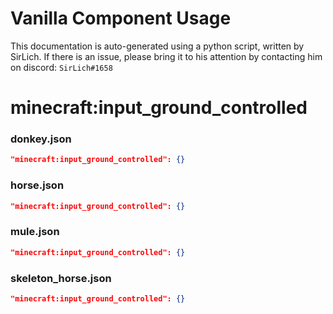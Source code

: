 # Vanilla Component Usage
This documentation is auto-generated using a python script, written by SirLich. If there is an issue, please bring it to his attention by contacting him on discord: `SirLich#1658`

# minecraft:input_ground_controlled
### donkey.json
```JSON
"minecraft:input_ground_controlled": {}
```

### horse.json
```JSON
"minecraft:input_ground_controlled": {}
```

### mule.json
```JSON
"minecraft:input_ground_controlled": {}
```

### skeleton_horse.json
```JSON
"minecraft:input_ground_controlled": {}
```

